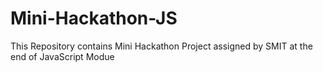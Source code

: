 # Mini-Hackathon-JS
This Repository contains Mini Hackathon Project assigned by SMIT at the end of JavaScript Modue
